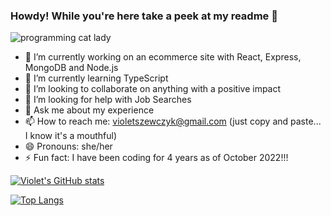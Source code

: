 ### Howdy! While you're here take a peek at my readme 👋

![programming cat lady](https://media2.giphy.com/media/LMcB8XospGZO8UQq87/giphy.gif)

- 🔭 I’m currently working on an ecommerce site with React, Express, MongoDB and Node.js
- 🌱 I’m currently learning TypeScript
- 👯 I’m looking to collaborate on anything with a positive impact
- 🤔 I’m looking for help with Job Searches
- 💬 Ask me about my experience
- 📫 How to reach me: violetszewczyk@gmail.com (just copy and paste... I know it's a mouthful)
- 😄 Pronouns: she/her
- ⚡ Fun fact: I have been coding for 4 years as of October 2022!!!

[![Violet's GitHub stats](https://github-readme-stats.vercel.app/api?username=violetmaria&hide=stars,issues&count_private=true&theme=dracula&show_icons=true)](https://github.com/violetmaria/github-readme-stats)

[![Top Langs](https://github-readme-stats.vercel.app/api/top-langs/?username=violetmaria&layout=compact&theme=dracula)](https://github.com/violetmaria/github-readme-stats)
